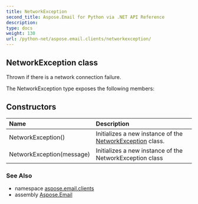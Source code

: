 ```yaml
---
title: NetworkException
second_title: Aspose.Email for Python via .NET API Reference
description: 
type: docs
weight: 130
url: /python-net/aspose.email.clients/networkexception/
---
```


## NetworkException class

Thrown if there is a network connection failure.

The NetworkException type exposes the following members:
## Constructors
| Name | Description |
| :- | :- |
|NetworkException()|Initializes a new instance of the [NetworkException](/email/python-net/aspose.email.clients/networkexception/) class.|
|NetworkException(message)|Initializes a new instance of the NetworkException class|

### See Also

* namespace [aspose.email.clients](/email/python-net/aspose.email.clients/)
* assembly [Aspose.Email](/email/python-net/)

